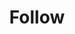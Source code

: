 ---
title: Follow
description: Trigger for a Kick Follow
variables: []
commonVariables:
  - KickBroadcaster
  - KickUser
---